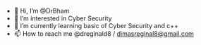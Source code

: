- 👋 Hi, I’m @DrBham
- 👀 I’m interested in Cyber Security
- 🌱 I’m currently learning basic of Cyber Security and c++
- 📫 How to reach me @dreginald8 / dimasreginal8@gmail.com

<!---
DrBham/DrBham is a ✨ special ✨ repository because its `README.md` (this file) appears on your GitHub profile.
You can click the Preview link to take a look at your changes.
--->

